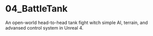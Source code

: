 # 04_BattleTank
An open-world head-to-head tank fight witch simple AI, terrain, and advansed control system in Unreal 4.
